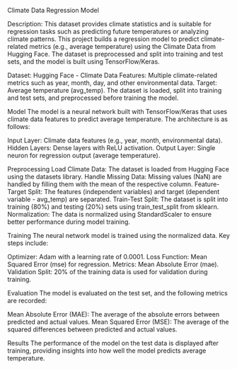 Climate Data Regression Model

Description: This dataset provides climate statistics and is suitable for regression tasks such as predicting future temperatures or analyzing climate patterns.
This project builds a regression model to predict climate-related metrics (e.g., average temperature) using the Climate Data from Hugging Face. The dataset is preprocessed and split into training and test sets, and the model is built using TensorFlow/Keras.

Dataset: Hugging Face - Climate Data
Features: Multiple climate-related metrics such as year, month, day, and other environmental data.
Target: Average temperature (avg_temp).
The dataset is loaded, split into training and test sets, and preprocessed before training the model.

Model
The model is a neural network built with TensorFlow/Keras that uses climate data features to predict average temperature. The architecture is as follows:

Input Layer: Climate data features (e.g., year, month, environmental data).
Hidden Layers: Dense layers with ReLU activation.
Output Layer: Single neuron for regression output (average temperature).

Preprocessing
Load Climate Data: The dataset is loaded from Hugging Face using the datasets library.
Handle Missing Data: Missing values (NaN) are handled by filling them with the mean of the respective column.
Feature-Target Split: The features (independent variables) and target (dependent variable - avg_temp) are separated.
Train-Test Split: The dataset is split into training (80%) and testing (20%) sets using train_test_split from sklearn.
Normalization: The data is normalized using StandardScaler to ensure better performance during model training.

Training
The neural network model is trained using the normalized data. Key steps include:

Optimizer: Adam with a learning rate of 0.0001.
Loss Function: Mean Squared Error (mse) for regression.
Metrics: Mean Absolute Error (mae).
Validation Split: 20% of the training data is used for validation during training.

Evaluation
The model is evaluated on the test set, and the following metrics are recorded:

Mean Absolute Error (MAE): The average of the absolute errors between predicted and actual values.
Mean Squared Error (MSE): The average of the squared differences between predicted and actual values.

Results
The performance of the model on the test data is displayed after training, providing insights into how well the model predicts average temperature.

